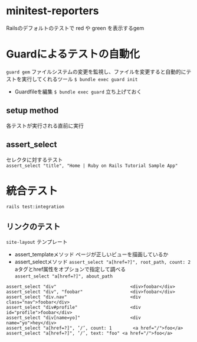 # minitest-reporters
Railsのデフォルトのテストで red や green を表示するgem

# Guardによるテストの自動化
`guard gem`
ファイルシステムの変更を監視し、ファイルを変更すると自動的にテストを実行してくれるツール
`$ bundle exec guard init`
- Guardfileを編集
`$ bundle exec guard`
立ち上げておく

## setup method
各テストが実行される直前に実行

## assert_select
セレクタに対するテスト  
`assert_select "title", "Home | Ruby on Rails Tutorial Sample App"`

# 統合テスト
`rails test:integration`
## リンクのテスト
`site-layout` テンプレート
- assert_templateメソッド
ページが正しいビューを描画しているか
- assert_selectメソッド
`assert_select "a[href=?]", root_path, count: 2`  
aタグとhref属性をオプションで指定して調べる  
`assert_select "a[href=?]", about_path`  
```
assert_select "div"	                           <div>foobar</div>
assert_select "div", "foobar"	               <div>foobar</div>
assert_select "div.nav"	                       <div class="nav">foobar</div>
assert_select "div#profile"	                   <div id="profile">foobar</div>
assert_select "div[name=yo]"	               <div name="yo">hey</div>
assert_select "a[href=?]", ’/’, count: 1	    <a href="/">foo</a>
assert_select "a[href=?]", ’/’, text: "foo"	<a href="/">foo</a>
```


